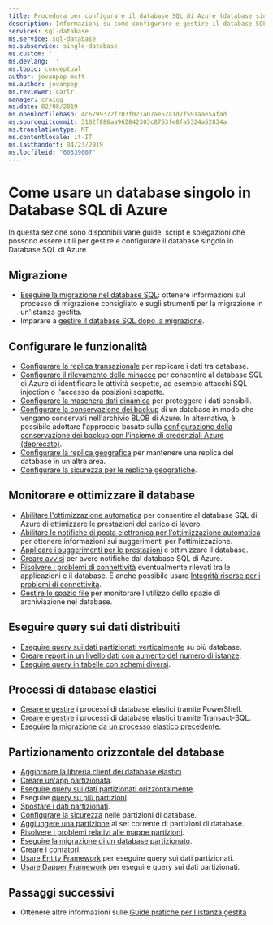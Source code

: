 ```yaml
---
title: Procedura per configurare il database SQL di Azure (database singolo)| Microsoft Docs
description: Informazioni su come configurare e gestire il database SQL di Azure (database singolo)
services: sql-database
ms.service: sql-database
ms.subservice: single-database
ms.custom: ''
ms.devlang: ''
ms.topic: conceptual
author: jovanpop-msft
ms.author: jovanpop
ms.reviewer: carlr
manager: craigg
ms.date: 02/08/2019
ms.openlocfilehash: 4c6799372f203f021a07ae52a1d7f591aae5afad
ms.sourcegitcommit: 3102f886aa962842303c8753fe8fa5324a52834a
ms.translationtype: MT
ms.contentlocale: it-IT
ms.lasthandoff: 04/23/2019
ms.locfileid: "60339007"
---
```

# <a name="how-to-use-a-single-database-in-azure-sql-database"></a>Come usare un database singolo in Database SQL di Azure

In questa sezione sono disponibili varie guide, script e spiegazioni che possono essere utili per gestire e configurare il database singolo in Database SQL di Azure

## <a name="migrate"></a>Migrazione

- [Eseguire la migrazione nel database SQL](sql-database-single-database-migrate.md): ottenere informazioni sul processo di migrazione consigliato e sugli strumenti per la migrazione in un'istanza gestita.
- Imparare a [gestire il database SQL dopo la migrazione](sql-database-manage-after-migration.md).

## <a name="configure-features"></a>Configurare le funzionalità

- [Configurare la replica transazionale](replication-to-sql-database.md) per replicare i dati tra database.
- [Configurare il rilevamento delle minacce](sql-database-threat-detection.md) per consentire al database SQL di Azure di identificare le attività sospette, ad esempio attacchi SQL injection o l'accesso da posizioni sospette.
- [Configurare la maschera dati dinamica](sql-database-dynamic-data-masking-get-started-portal.md) per proteggere i dati sensibili.
- [Configurare la conservazione dei backup](sql-database-long-term-backup-retention-configure.md) di un database in modo che vengano conservati nell'archivio BLOB di Azure. In alternativa, è possibile adottare l'approccio basato sulla [configurazione della conservazione dei backup con l'insieme di credenziali Azure (deprecato)](sql-database-long-term-backup-retention-configure-vault.md).
- [Configurare la replica geografica](sql-database-geo-replication-portal.md) per mantenere una replica del database in un'altra area.
- [Configurare la sicurezza per le repliche geografiche](sql-database-geo-replication-security-config.md).

## <a name="monitor-and-tune-your-database"></a>Monitorare e ottimizzare il database

- [Abilitare l'ottimizzazione automatica](sql-database-automatic-tuning-enable.md) per consentire al database SQL di Azure di ottimizzare le prestazioni del carico di lavoro.
- [Abilitare le notifiche di posta elettronica per l'ottimizzazione automatica](sql-database-automatic-tuning-email-notifications.md) per ottenere informazioni sui suggerimenti per l'ottimizzazione.
- [Applicare i suggerimenti per le prestazioni](sql-database-advisor-portal.md) e ottimizzare il database.
- [Creare avvisi](sql-database-insights-alerts-portal.md) per avere notifiche dal database SQL di Azure.
- [Risolvere i problemi di connettività](sql-database-troubleshoot-common-connection-issues.md) eventualmente rilevati tra le applicazioni e il database. È anche possibile usare [Integrità risorse per i problemi di connettività](sql-database-resource-health.md).
- [Gestire lo spazio file](sql-database-file-space-management.md) per monitorare l'utilizzo dello spazio di archiviazione nel database.

## <a name="query-distributed-data"></a>Eseguire query sui dati distribuiti

- [Eseguire query sui dati partizionati verticalmente](sql-database-elastic-query-getting-started-vertical.md) su più database.
- [Creare report in un livello dati con aumento del numero di istanze](sql-database-elastic-query-horizontal-partitioning.md).
- [Eseguire query in tabelle con schemi diversi](sql-database-elastic-query-vertical-partitioning.md).

## <a name="elastic-database-jobs"></a>Processi di database elastici

- [Creare e gestire](elastic-jobs-powershell.md) i processi di database elastici tramite PowerShell.
- [Creare e gestire](elastic-jobs-tsql.md) i processi di database elastici tramite Transact-SQL.
- [Eseguire la migrazione da un processo elastico precedente](elastic-jobs-migrate.md).

## <a name="database-sharding"></a>Partizionamento orizzontale del database

- [Aggiornare la libreria client dei database elastici](sql-database-elastic-scale-upgrade-client-library.md).
- [Creare un'app partizionata](sql-database-elastic-scale-get-started.md).
- [Eseguire query sui dati partizionati orizzontalmente](sql-database-elastic-query-getting-started.md).
- Eseguire [query su più partizioni](sql-database-elastic-scale-multishard-querying.md).
- [Spostare i dati partizionati](sql-database-elastic-scale-configure-deploy-split-and-merge.md).
- [Configurare la sicurezza](sql-database-elastic-scale-split-merge-security-configuration.md) nelle partizioni di database.
- [Aggiungere una partizione](sql-database-elastic-scale-add-a-shard.md) al set corrente di partizioni di database.
- [Risolvere i problemi relativi alle mappe partizioni](sql-database-elastic-database-recovery-manager.md).
- [Eseguire la migrazione di un database partizionato](sql-database-elastic-convert-to-use-elastic-tools.md).
- [Creare i contatori](sql-database-elastic-database-perf-counters.md).
- [Usare Entity Framework](sql-database-elastic-scale-use-entity-framework-applications-visual-studio.md) per eseguire query sui dati partizionati.
- [Usare Dapper Framework](sql-database-elastic-scale-working-with-dapper.md) per eseguire query sui dati partizionati.

## <a name="next-steps"></a>Passaggi successivi
- Ottenere altre informazioni sulle [Guide pratiche per l'istanza gestita](sql-database-howto-managed-instance.md)
